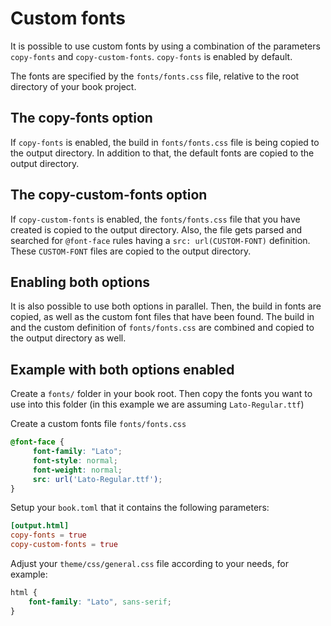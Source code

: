 # Custom fonts

It is possible to use custom fonts by using a combination of the parameters
`copy-fonts` and `copy-custom-fonts`. `copy-fonts` is enabled by default.

The fonts are specified by the `fonts/fonts.css` file, relative to the root directory
of your book project.

## The copy-fonts option

If `copy-fonts` is enabled, the build in `fonts/fonts.css` file is being copied
to the output directory. In addition to that, the default fonts are copied to
the output directory.

## The copy-custom-fonts option

If `copy-custom-fonts` is enabled, the `fonts/fonts.css` file that you have created
is copied to the output directory. Also, the file gets parsed and searched for
`@font-face` rules having a `src: url(CUSTOM-FONT)` definition. These `CUSTOM-FONT`
files are copied to the output directory.

## Enabling both options

It is also possible to use both options in parallel. Then, the build in fonts
are copied, as well as the custom font files that have been found. The build in
and the custom definition of `fonts/fonts.css` are combined and copied to the
output directory as well.

## Example with both options enabled

Create a `fonts/` folder in your book root. Then copy the fonts you want to use
into this folder (in this example we are assuming `Lato-Regular.ttf`)

Create a custom fonts file `fonts/fonts.css`

```css
@font-face {
     font-family: "Lato";
     font-style: normal;
     font-weight: normal;
     src: url('Lato-Regular.ttf');
}
```

Setup your `book.toml` that it contains the following parameters:

```toml
[output.html]
copy-fonts = true
copy-custom-fonts = true
```

Adjust your `theme/css/general.css` file according to your needs, for example:

```css
html {
    font-family: "Lato", sans-serif;
}
```

